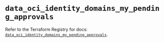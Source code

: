 # `data_oci_identity_domains_my_pending_approvals`

Refer to the Terraform Registry for docs: [`data_oci_identity_domains_my_pending_approvals`](https://registry.terraform.io/providers/oracle/oci/7.19.0/docs/data-sources/identity_domains_my_pending_approvals).
